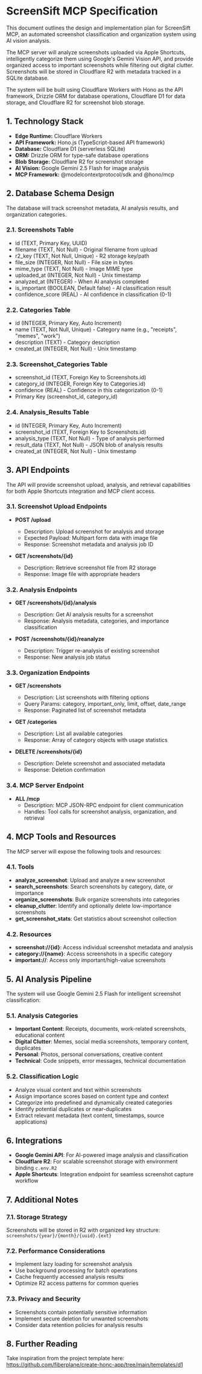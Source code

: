 # ScreenSift MCP Specification

This document outlines the design and implementation plan for ScreenSift MCP, an automated screenshot classification and organization system using AI vision analysis.

The MCP server will analyze screenshots uploaded via Apple Shortcuts, intelligently categorize them using Google's Gemini Vision API, and provide organized access to important screenshots while filtering out digital clutter. Screenshots will be stored in Cloudflare R2 with metadata tracked in a SQLite database.

The system will be built using Cloudflare Workers with Hono as the API framework, Drizzle ORM for database operations, Cloudflare D1 for data storage, and Cloudflare R2 for screenshot blob storage.

## 1. Technology Stack

- **Edge Runtime:** Cloudflare Workers
- **API Framework:** Hono.js (TypeScript-based API framework)
- **Database:** Cloudflare D1 (serverless SQLite)
- **ORM:** Drizzle ORM for type-safe database operations
- **Blob Storage:** Cloudflare R2 for screenshot storage
- **AI Vision:** Google Gemini 2.5 Flash for image analysis
- **MCP Framework:** @modelcontextprotocol/sdk and @hono/mcp

## 2. Database Schema Design

The database will track screenshot metadata, AI analysis results, and organization categories.

### 2.1. Screenshots Table

- id (TEXT, Primary Key, UUID)
- filename (TEXT, Not Null) - Original filename from upload
- r2_key (TEXT, Not Null, Unique) - R2 storage key/path
- file_size (INTEGER, Not Null) - File size in bytes
- mime_type (TEXT, Not Null) - Image MIME type
- uploaded_at (INTEGER, Not Null) - Unix timestamp
- analyzed_at (INTEGER) - When AI analysis completed
- is_important (BOOLEAN, Default false) - AI classification result
- confidence_score (REAL) - AI confidence in classification (0-1)

### 2.2. Categories Table

- id (INTEGER, Primary Key, Auto Increment)
- name (TEXT, Not Null, Unique) - Category name (e.g., "receipts", "memes", "work")
- description (TEXT) - Category description
- created_at (INTEGER, Not Null) - Unix timestamp

### 2.3. Screenshot_Categories Table

- screenshot_id (TEXT, Foreign Key to Screenshots.id)
- category_id (INTEGER, Foreign Key to Categories.id)
- confidence (REAL) - Confidence in this categorization (0-1)
- Primary Key (screenshot_id, category_id)

### 2.4. Analysis_Results Table

- id (INTEGER, Primary Key, Auto Increment)
- screenshot_id (TEXT, Foreign Key to Screenshots.id)
- analysis_type (TEXT, Not Null) - Type of analysis performed
- result_data (TEXT, Not Null) - JSON blob of analysis results
- created_at (INTEGER, Not Null) - Unix timestamp

## 3. API Endpoints

The API will provide screenshot upload, analysis, and retrieval capabilities for both Apple Shortcuts integration and MCP client access.

### 3.1. Screenshot Upload Endpoints

- **POST /upload**
  - Description: Upload screenshot for analysis and storage
  - Expected Payload: Multipart form data with image file
  - Response: Screenshot metadata and analysis job ID

- **GET /screenshots/{id}**
  - Description: Retrieve screenshot file from R2 storage
  - Response: Image file with appropriate headers

### 3.2. Analysis Endpoints

- **GET /screenshots/{id}/analysis**
  - Description: Get AI analysis results for a screenshot
  - Response: Analysis metadata, categories, and importance classification

- **POST /screenshots/{id}/reanalyze**
  - Description: Trigger re-analysis of existing screenshot
  - Response: New analysis job status

### 3.3. Organization Endpoints

- **GET /screenshots**
  - Description: List screenshots with filtering options
  - Query Params: category, important_only, limit, offset, date_range
  - Response: Paginated list of screenshot metadata

- **GET /categories**
  - Description: List all available categories
  - Response: Array of category objects with usage statistics

- **DELETE /screenshots/{id}**
  - Description: Delete screenshot and associated metadata
  - Response: Deletion confirmation

### 3.4. MCP Server Endpoint

- **ALL /mcp**
  - Description: MCP JSON-RPC endpoint for client communication
  - Handles: Tool calls for screenshot analysis, organization, and retrieval

## 4. MCP Tools and Resources

The MCP server will expose the following tools and resources:

### 4.1. Tools

- **analyze_screenshot**: Upload and analyze a new screenshot
- **search_screenshots**: Search screenshots by category, date, or importance
- **organize_screenshots**: Bulk organize screenshots into categories
- **cleanup_clutter**: Identify and optionally delete low-importance screenshots
- **get_screenshot_stats**: Get statistics about screenshot collection

### 4.2. Resources

- **screenshot://{id}**: Access individual screenshot metadata and analysis
- **category://{name}**: Access screenshots in a specific category
- **important://**: Access only important/high-value screenshots

## 5. AI Analysis Pipeline

The system will use Google Gemini 2.5 Flash for intelligent screenshot classification:

### 5.1. Analysis Categories

- **Important Content**: Receipts, documents, work-related screenshots, educational content
- **Digital Clutter**: Memes, social media screenshots, temporary content, duplicates
- **Personal**: Photos, personal conversations, creative content
- **Technical**: Code snippets, error messages, technical documentation

### 5.2. Classification Logic

- Analyze visual content and text within screenshots
- Assign importance scores based on content type and context
- Categorize into predefined and dynamically created categories
- Identify potential duplicates or near-duplicates
- Extract relevant metadata (text content, timestamps, source applications)

## 6. Integrations

- **Google Gemini API**: For AI-powered image analysis and classification
- **Cloudflare R2**: For scalable screenshot storage with environment binding `c.env.R2`
- **Apple Shortcuts**: Integration endpoint for seamless screenshot capture workflow

## 7. Additional Notes

### 7.1. Storage Strategy

Screenshots will be stored in R2 with organized key structure: `screenshots/{year}/{month}/{uuid}.{ext}`

### 7.2. Performance Considerations

- Implement lazy loading for screenshot analysis
- Use background processing for batch operations
- Cache frequently accessed analysis results
- Optimize R2 access patterns for common queries

### 7.3. Privacy and Security

- Screenshots contain potentially sensitive information
- Implement secure deletion for unwanted screenshots
- Consider data retention policies for analysis results

## 8. Further Reading

Take inspiration from the project template here: https://github.com/fiberplane/create-honc-app/tree/main/templates/d1